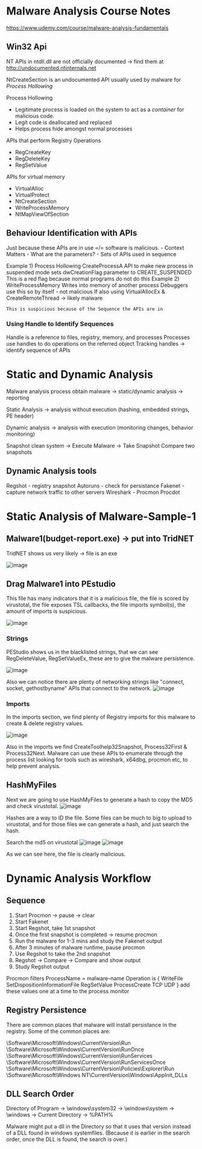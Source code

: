 # Malware Analysis Course Notes
https://www.udemy.com/course/malware-analysis-fundamentals

## Win32 Api

NT APIs in ntdll.dll are not officially documented -> find them at http://undocumented.ntinternals.net

NtCreateSection is an undocumented API usually used by malware for *Process Hollowing*

Process Hollowing
  - Legitimate process is loaded on the system to act as a *container* for malicious code.
  - Legit code is deallocated and replaced
  - Helps process hide amongst normal processes

APIs that perform Registry Operations
  - RegCreateKey
  - RegDeleteKey
  - RegSetValue

APIs for virtual memory
  - VirtualAlloc
  - VirtualProtect
  - NtCreateSection
  - WriteProcessMemory
  - NtMapViewOfSection
  
 ## Behaviour Identification with APIs
 
 Just because these APIs are in use =/= software is malicious.
 	- Context Matters
	- What are the parameters?
	- Sets of APIs used in sequence
	
Example 1) Process Hollowing
	CreateProcessA API to make new process in suspended mode
	sets dwCreationFlag parameter to CREATE_SUSPENDED
	This is a red flag because normal programs do not do this
Example 2) WriteProcessMemory
	Writes into memory of another process
	Debuggers use this so by itself - not malicious
	If also using VirtualAllocEx & CreateRemoteThread -> likely malware
	
	This is suspicious because of the Sequence the APIs are in
	
### Using Handle to Identify Sequences

Handle is a reference to files, registry, memory, and processes
Processes use handles to do operations on the referred object
Tracking handles -> identify sequence of APIs

# Static and Dynamic Analysis

Malware analysis process
obtain malware -> static/dynamic analysis -> reporting

Static Analysis -> analysis without execution
(hashing, embedded strings, PE header)

Dynamic analysis -> analysis with execution
(monitoring changes, behavior monitoring)

Snapshot clean system -> Execute Malware -> Take Snapshot
Compare two snapshots

## Dynamic Analysis tools
Regshot - registry snapshot
Autoruns - check for persistance
Fakenet - capture network traffic to other servers
Wireshark - 
Procmon
Procdot


# Static Analysis of Malware-Sample-1

## Malware1(budget-report.exe) -> put into TridNET


TridNET shows us very likely -> file is an exe

![image](https://user-images.githubusercontent.com/84855585/131647059-d6041f21-fa6f-4153-9b58-9cba293b2035.png)
	
## Drag Malware1 into PEstudio

This file has many indicators that it is a malicious file, the file is scored by virustotal, the file exposes TSL callbacks, the file imports symbol(s), the amount of imports is suspicious.

![image](https://user-images.githubusercontent.com/84855585/131647409-bf431b8f-45d2-45b7-9a2b-3d0a5ebb6b89.png)

### Strings

PEStudio shows us in the blacklisted strings, that we can see RegDeleteValue, RegSetValueEx, these are to give the malware persistence.

![image](https://user-images.githubusercontent.com/84855585/131647971-9beb7ba2-a5b7-459e-b707-cef60009025d.png)

Also we can notice there are plenty of networking strings like "connect, socket, gethostbyname" APIs that connect to the network.
![image](https://user-images.githubusercontent.com/84855585/131648312-715ae5b6-7dcc-4117-af1d-f2ab6c624c18.png)

### Imports

In the imports section, we find plenty of Registry imports for this malware to create & delete registry values.

![image](https://user-images.githubusercontent.com/84855585/131648692-03b54208-a0e2-45a7-b4e4-e7d2408e4415.png)

Also in the imports we find CreateToolhelp32Snapshot, Process32First & Process32Next. Malware can use these APIs to enumerate through the process list looking for tools such as wireshark, x64dbg, procmon etc, to help prevent analysis.


## HashMyFiles

Next we are going to use HashMyFiles to generate a hash to copy the MD5 and check virustotal.
![image](https://user-images.githubusercontent.com/84855585/131649532-c082d722-4c09-4c4c-bff6-022e98cc7278.png)

Hashes are a way to ID the file. Some files can be much to big to upload to virustotal, and for those files we can generate a hash, and just search the hash.

Search the md5 on virustotal
![image](https://user-images.githubusercontent.com/84855585/131649656-5bf87f5d-32de-4a12-8978-c5d2da27b7f8.png)
![image](https://user-images.githubusercontent.com/84855585/131649672-cb7c02a2-d815-4d4a-81ec-c549b257f87e.png)

As we can see here, the file is clearly malicious.





# Dynamic Analysis Workflow

## Sequence

1) Start Procmon -> pause -> clear
2) Start Fakenet
3) Start Regshot, take 1st snapshot
4) Once the first snapshot is completed -> resume procmon
5) Run the malware for 1-3 mins and study the Fakenet output
6) After 3 minutes of malware runtime, pause procmon
7) Use Regshot to take the 2nd snapshot
8) Regshot -> Compare -> Compare and show output
9) Study Regshot output

Procmon filters
ProcessName = malware-name
Operation is {
	WriteFile
	SetDispositionInformationFile
	RegSetValue
	ProcessCreate
	TCP
	UDP
}
add these values one at a time to the process monitor


## Registry Persistence

There are common places that malware will install persistance in the registry.
Some of the common places are:

\Software\Microsoft\Windows\CurrentVersion\Run
\Software\Microsoft\Windows\CurrentVersion\RunOnce
\Software\Microsoft\Windows\CurrentVersion\RunServices
\Software\Microsoft\Windows\CurrentVersion\RunServicesOnce
\Software\Microsoft\Windows\CurrentVersion\Policies\Explorer\Run
\Software\Microsoft\Windows NT\CurrentVersion\Windows\AppInit_DLLs

## DLL Search Order

Directory of Program -> \windows\system32 -> \windows\system -> \windows -> Current Directory -> %PATH% 

Malware might put a dll in the Directory so that it uses that version instead of a DLL found in windows systemfiles. (Because it is earlier in the search order, once the DLL is found, the search is over.)










